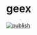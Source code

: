 # geex

[![publish](https://github.com/geex-framework/geex/actions/workflows/publish.yml/badge.svg)](https://github.com/geex-framework/geex/actions/workflows/publish.yml)
